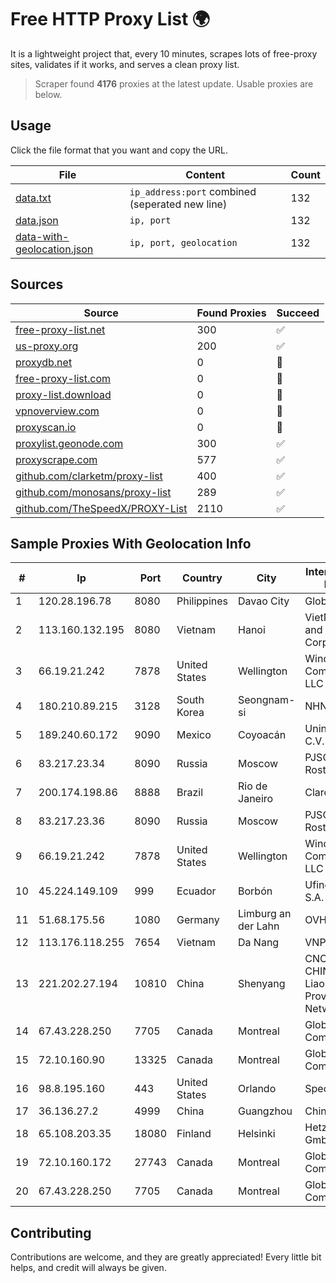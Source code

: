 
# Free HTTP Proxy List 🌍

It is a lightweight project that, every 10 minutes, scrapes lots of free-proxy sites, validates if it works, and serves a clean proxy list.


> Scraper found **4176** proxies at the latest update. Usable proxies are below.

## Usage

Click the file format that you want and copy the URL.


|File|Content|Count|
|----|-------|-----|
|[data.txt](https://raw.githubusercontent.com/themiralay/Proxy-List-World/master/data.txt)|`ip_address:port` combined (seperated new line)|132|
|[data.json](https://raw.githubusercontent.com/themiralay/Proxy-List-World/master/data.json)|`ip, port`|132|
|[data-with-geolocation.json](https://raw.githubusercontent.com/themiralay/Proxy-List-World/master/data-with-geolocation.json)|`ip, port, geolocation`|132|

## Sources

|Source|Found Proxies|Succeed|
|------|-------------|-------|
|[free-proxy-list.net](https://free-proxy-list.net)|300|✅|
|[us-proxy.org](https://www.us-proxy.org)|200|✅|
|[proxydb.net](http://proxydb.net)|0|🚫|
|[free-proxy-list.com](https://free-proxy-list.com/?page=&port=&type%5B%5D=http&type%5B%5D=https&up_time=0&search=Search)|0|🚫|
|[proxy-list.download](https://www.proxy-list.download/HTTP)|0|🚫|
|[vpnoverview.com](https://vpnoverview.com/privacy/anonymous-browsing/free-proxy-servers)|0|🚫|
|[proxyscan.io](https://www.proxyscan.io)|0|🚫|
|[proxylist.geonode.com](https://proxylist.geonode.com/api/proxy-list?limit=300&page=1&sort_by=lastChecked&sort_type=desc&protocols=http,https)|300|✅|
|[proxyscrape.com](https://api.proxyscrape.com/v2/?request=displayproxies&protocol=http&timeout=10000&country=all&ssl=all&anonymity=all)|577|✅|
|[github.com/clarketm/proxy-list](https://raw.githubusercontent.com/clarketm/proxy-list/master/proxy-list-raw.txt)|400|✅|
|[github.com/monosans/proxy-list](https://raw.githubusercontent.com/monosans/proxy-list/main/proxies/http.txt)|289|✅|
|[github.com/TheSpeedX/PROXY-List](https://raw.githubusercontent.com/TheSpeedX/PROXY-List/master/http.txt)|2110|✅|


## Sample Proxies With Geolocation Info

|#|Ip|Port|Country|City|Internet Service Provider|
|-|--|----|-------|----|-------------------------|
|1|120.28.196.78|8080|Philippines|Davao City|Globe Telecom|
|2|113.160.132.195|8080|Vietnam|Hanoi|VietNam Post and Telecom Corporation|
|3|66.19.21.242|7878|United States|Wellington|Windstream Communications LLC|
|4|180.210.89.215|3128|South Korea|Seongnam-si|NHNCLOUD|
|5|189.240.60.172|9090|Mexico|Coyoacán|Uninet S.A. de C.V.|
|6|83.217.23.34|8090|Russia|Moscow|PJSC Rostelecom|
|7|200.174.198.86|8888|Brazil|Rio de Janeiro|Claro S.A|
|8|83.217.23.36|8090|Russia|Moscow|PJSC Rostelecom|
|9|66.19.21.242|7878|United States|Wellington|Windstream Communications LLC|
|10|45.224.149.109|999|Ecuador|Borbón|Ufinet Panama S.A.|
|11|51.68.175.56|1080|Germany|Limburg an der Lahn|OVH SAS|
|12|113.176.118.255|7654|Vietnam|Da Nang|VNPT|
|13|221.202.27.194|10810|China|Shenyang|CNC Group CHINA169 Liaoning Province Network|
|14|67.43.228.250|7705|Canada|Montreal|GloboTech Communications|
|15|72.10.160.90|13325|Canada|Montreal|GloboTech Communications|
|16|98.8.195.160|443|United States|Orlando|Spectrum|
|17|36.136.27.2|4999|China|Guangzhou|China Mobile|
|18|65.108.203.35|18080|Finland|Helsinki|Hetzner Online GmbH|
|19|72.10.160.172|27743|Canada|Montreal|GloboTech Communications|
|20|67.43.228.250|7705|Canada|Montreal|GloboTech Communications|



## Contributing

Contributions are welcome, and they are greatly appreciated! Every
little bit helps, and credit will always be given.

